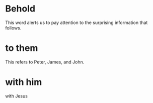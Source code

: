 
# Behold
This word alerts us to pay attention to the surprising information that follows.

# to them
This refers to Peter, James, and John.

# with him
with Jesus
